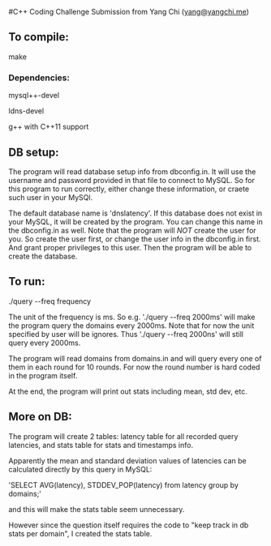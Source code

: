 #C++ Coding Challenge Submission from Yang Chi (yang@yangchi.me)

## To compile:

make

### Dependencies:

mysql++-devel

ldns-devel

g++ with C++11 support

## DB setup:

The program will read database setup info from dbconfig.in. It will use the username and password provided in that file to connect to MySQL. So for this program to run correctly, either change these information, or craete such user in your MySQl.

The default database name is 'dnslatency'. If this database does not exist in your MySQL, it will be created by the program. You can change this name in the dbconfig.in as well. Note that the program will *NOT* create the user for you. So create the user first, or change the user info in the dbconfig.in first. And grant proper privileges to this user. Then the program will be able to create the database.

## To run:

./query --freq frequency

The unit of the frequency is ms. So e.g. './query --freq 2000ms' will make the program query the domains every 2000ms. Note that for now the unit specified by user will be ignores. Thus './query --freq 2000ns' will still query every 2000ms.

The program will read domains from domains.in and will query every one of them in each round for 10 rounds. For now the round number is hard coded in the program itself.

At the end, the program will print out stats including mean, std dev, etc.

## More on DB:

The program will create 2 tables: latency table for all recorded query latencies, and stats table for stats and timestamps info.

Apparently the mean and standard deviation values of latencies can be calculated directly by this query in MySQL:

'SELECT AVG(latency), STDDEV\_POP(latency) from latency group by domains;'

and this will make the stats table seem unnecessary.

However since the question itself requires the code to "keep track in db stats per domain", I created the stats table.
